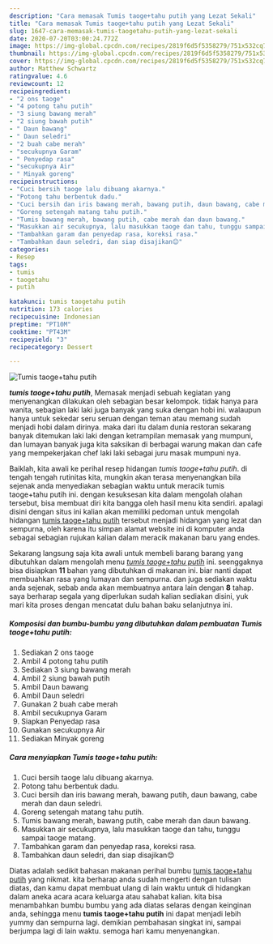 ```yaml
---
description: "Cara memasak Tumis taoge+tahu putih yang Lezat Sekali"
title: "Cara memasak Tumis taoge+tahu putih yang Lezat Sekali"
slug: 1647-cara-memasak-tumis-taogetahu-putih-yang-lezat-sekali
date: 2020-07-20T03:00:24.772Z
image: https://img-global.cpcdn.com/recipes/2819f6d5f5358279/751x532cq70/tumis-taogetahu-putih-foto-resep-utama.jpg
thumbnail: https://img-global.cpcdn.com/recipes/2819f6d5f5358279/751x532cq70/tumis-taogetahu-putih-foto-resep-utama.jpg
cover: https://img-global.cpcdn.com/recipes/2819f6d5f5358279/751x532cq70/tumis-taogetahu-putih-foto-resep-utama.jpg
author: Matthew Schwartz
ratingvalue: 4.6
reviewcount: 12
recipeingredient:
- "2 ons taoge"
- "4 potong tahu putih"
- "3 siung bawang merah"
- "2 siung bawah putih"
- " Daun bawang"
- " Daun seledri"
- "2 buah cabe merah"
- "secukupnya Garam"
- " Penyedap rasa"
- "secukupnya Air"
- " Minyak goreng"
recipeinstructions:
- "Cuci bersih taoge lalu dibuang akarnya."
- "Potong tahu berbentuk dadu."
- "Cuci bersih dan iris bawang merah, bawang putih, daun bawang, cabe merah dan daun seledri."
- "Goreng setengah matang tahu putih."
- "Tumis bawang merah, bawang putih, cabe merah dan daun bawang."
- "Masukkan air secukupnya, lalu masukkan taoge dan tahu, tunggu sampai taoge matang."
- "Tambahkan garam dan penyedap rasa, koreksi rasa."
- "Tambahkan daun seledri, dan siap disajikan😊"
categories:
- Resep
tags:
- tumis
- taogetahu
- putih

katakunci: tumis taogetahu putih 
nutrition: 173 calories
recipecuisine: Indonesian
preptime: "PT10M"
cooktime: "PT43M"
recipeyield: "3"
recipecategory: Dessert

---
```



![Tumis taoge+tahu putih](https://img-global.cpcdn.com/recipes/2819f6d5f5358279/751x532cq70/tumis-taogetahu-putih-foto-resep-utama.jpg)

<b><i>tumis taoge+tahu putih</i></b>, Memasak menjadi sebuah kegiatan yang menyenangkan dilakukan oleh sebagian besar kelompok. tidak hanya para wanita, sebagian laki laki juga banyak yang suka dengan hobi ini. walaupun hanya untuk sekedar seru seruan dengan teman atau memang sudah menjadi hobi dalam dirinya. maka dari itu dalam dunia restoran sekarang banyak ditemukan laki laki dengan ketrampilan memasak yang mumpuni, dan lumayan banyak juga kita saksikan di berbagai warung makan dan cafe yang mempekerjakan chef laki laki sebagai juru masak mumpuni nya.



Baiklah, kita awali ke perihal resep hidangan <i>tumis taoge+tahu putih</i>. di tengah tengah rutinitas kita, mungkin akan terasa menyenangkan bila sejenak anda menyediakan sebagian waktu untuk meracik tumis taoge+tahu putih ini. dengan kesuksesan kita dalam mengolah olahan tersebut, bisa membuat diri kita bangga oleh hasil menu kita sendiri. apalagi disini dengan situs ini kalian akan memiliki pedoman untuk mengolah hidangan <u>tumis taoge+tahu putih</u> tersebut menjadi hidangan yang lezat dan sempurna, oleh karena itu simpan alamat website ini di komputer anda sebagai sebagian rujukan kalian dalam meracik makanan baru yang endes.


Sekarang langsung saja kita awali untuk membeli barang barang yang dibutuhkan dalam mengolah menu <u><i>tumis taoge+tahu putih</i></u> ini. seenggaknya bisa disiapkan <b>11</b> bahan yang dibutuhkan di makanan ini. biar nanti dapat membuahkan rasa yang lumayan dan sempurna. dan juga sediakan waktu anda sejenak, sebab anda akan membuatnya antara lain dengan <b>8</b> tahap. saya berharap segala yang diperlukan sudah kalian sediakan disini, yuk mari kita proses dengan mencatat dulu bahan baku selanjutnya ini.

<!--inarticleads1-->

##### Komposisi dan bumbu-bumbu yang dibutuhkan dalam pembuatan Tumis taoge+tahu putih:

1. Sediakan 2 ons taoge
1. Ambil 4 potong tahu putih
1. Sediakan 3 siung bawang merah
1. Ambil 2 siung bawah putih
1. Ambil  Daun bawang
1. Ambil  Daun seledri
1. Gunakan 2 buah cabe merah
1. Ambil secukupnya Garam
1. Siapkan  Penyedap rasa
1. Gunakan secukupnya Air
1. Sediakan  Minyak goreng




<!--inarticleads2-->

##### Cara menyiapkan Tumis taoge+tahu putih:

1. Cuci bersih taoge lalu dibuang akarnya.
1. Potong tahu berbentuk dadu.
1. Cuci bersih dan iris bawang merah, bawang putih, daun bawang, cabe merah dan daun seledri.
1. Goreng setengah matang tahu putih.
1. Tumis bawang merah, bawang putih, cabe merah dan daun bawang.
1. Masukkan air secukupnya, lalu masukkan taoge dan tahu, tunggu sampai taoge matang.
1. Tambahkan garam dan penyedap rasa, koreksi rasa.
1. Tambahkan daun seledri, dan siap disajikan😊




Diatas adalah sedikit bahasan makanan perihal bumbu <u>tumis taoge+tahu putih</u> yang nikmat. kita berharap anda sudah mengerti dengan tulisan diatas, dan kamu dapat membuat ulang di lain waktu untuk di hidangkan dalam aneka acara acara keluarga atau sahabat kalian. kita bisa menambahkan bumbu bumbu yang ada diatas selaras dengan keinginan anda, sehingga menu <b>tumis taoge+tahu putih</b> ini dapat menjadi lebih yummy dan sempurna lagi. demikian pembahasan singkat ini, sampai berjumpa lagi di lain waktu. semoga hari kamu menyenangkan.
